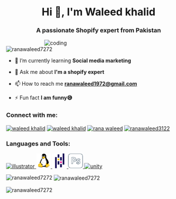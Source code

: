 <h1 align="center">Hi 👋, I'm Waleed khalid</h1>
<h3 align="center">A passionate Shopify expert from Pakistan</h3>
<img align="right" alt="coding" width="400" src="https://www.google.com/imgres?q=animated%20coding%20gif&imgurl=https%3A%2F%2Fcamo.githubusercontent.com%2F19db51af5f90f1b152bc0b9078f5fe97053955be5074f03f17019c70345bdcdb%2F68747470733a2f2f6d69726f2e6d656469756d2e636f6d2f6d61782f313336302f302a37513379765349765f7430696f4a2d5a2e676966&imgrefurl=https%3A%2F%2Fgithub.com%2Frudrabarad%2FGifs&docid=CJdgcKdcN0j58M&tbnid=zhjSEq0Xd_DH7M&vet=12ahUKEwis8t7ZnpeHAxVmhf0HHcctBmoQM3oECGQQAA..i&w=680&h=428&hcb=2&ved=2ahUKEwis8t7ZnpeHAxVmhf0HHcctBmoQM3oECGQQAA">

<p align="left"> <img src="https://komarev.com/ghpvc/?username=ranawaleed7272&label=Profile%20views&color=0e75b6&style=flat" alt="ranawaleed7272" /> </p>

- 🌱 I’m currently learning **Social media marketing**

- 💬 Ask me about **I'm a shopify expert**

- 📫 How to reach me **ranawaleed1972@gmail.com**

- ⚡ Fun fact **I am funny😅**

<h3 align="left">Connect with me:</h3>
<p align="left">
<a href="https://twitter.com/waleed khalid" target="blank"><img align="center" src="https://raw.githubusercontent.com/rahuldkjain/github-profile-readme-generator/master/src/images/icons/Social/twitter.svg" alt="waleed khalid" height="30" width="40" /></a>
<a href="https://linkedin.com/in/waleed khalid" target="blank"><img align="center" src="https://raw.githubusercontent.com/rahuldkjain/github-profile-readme-generator/master/src/images/icons/Social/linked-in-alt.svg" alt="waleed khalid" height="30" width="40" /></a>
<a href="https://fb.com/rana waleed" target="blank"><img align="center" src="https://raw.githubusercontent.com/rahuldkjain/github-profile-readme-generator/master/src/images/icons/Social/facebook.svg" alt="rana waleed" height="30" width="40" /></a>
<a href="https://instagram.com/ranawaleed3122" target="blank"><img align="center" src="https://raw.githubusercontent.com/rahuldkjain/github-profile-readme-generator/master/src/images/icons/Social/instagram.svg" alt="ranawaleed3122" height="30" width="40" /></a>
</p>

<h3 align="left">Languages and Tools:</h3>
<p align="left"> <a href="https://www.adobe.com/in/products/illustrator.html" target="_blank" rel="noreferrer"> <img src="https://www.vectorlogo.zone/logos/adobe_illustrator/adobe_illustrator-icon.svg" alt="illustrator" width="40" height="40"/> </a> <a href="https://www.linux.org/" target="_blank" rel="noreferrer"> <img src="https://raw.githubusercontent.com/devicons/devicon/master/icons/linux/linux-original.svg" alt="linux" width="40" height="40"/> </a> <a href="https://pandas.pydata.org/" target="_blank" rel="noreferrer"> <img src="https://raw.githubusercontent.com/devicons/devicon/2ae2a900d2f041da66e950e4d48052658d850630/icons/pandas/pandas-original.svg" alt="pandas" width="40" height="40"/> </a> <a href="https://www.photoshop.com/en" target="_blank" rel="noreferrer"> <img src="https://raw.githubusercontent.com/devicons/devicon/master/icons/photoshop/photoshop-line.svg" alt="photoshop" width="40" height="40"/> </a> <a href="https://unity.com/" target="_blank" rel="noreferrer"> <img src="https://www.vectorlogo.zone/logos/unity3d/unity3d-icon.svg" alt="unity" width="40" height="40"/> </a> </p>

<p><img align="left" src="https://github-readme-stats.vercel.app/api/top-langs?username=ranawaleed7272&show_icons=true&locale=en&layout=compact" alt="ranawaleed7272" /></p>

<p>&nbsp;<img align="center" src="https://github-readme-stats.vercel.app/api?username=ranawaleed7272&show_icons=true&locale=en" alt="ranawaleed7272" /></p>

<p><img align="center" src="https://github-readme-streak-stats.herokuapp.com/?user=ranawaleed7272&" alt="ranawaleed7272" /></p>
